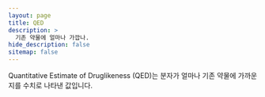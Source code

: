 ```yaml
---
layout: page
title: QED
description: >
  기존 약물에 얼마나 가깝나.
hide_description: false
sitemap: false
---
```


Quantitative Estimate of Druglikeness (QED)는 분자가 얼마나 기존 약물에 가까운지를 수치로 나타낸 값입니다.